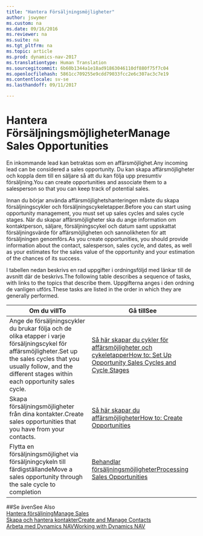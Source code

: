 ```yaml
---
title: "Hantera Försäljningsmöjligheter"
author: jswymer
ms.custom: na
ms.date: 09/16/2016
ms.reviewer: na
ms.suite: na
ms.tgt_pltfrm: na
ms.topic: article
ms.prod: dynamics-nav-2017
ms.translationtype: Human Translation
ms.sourcegitcommit: 6b60b1344a1e18ad91863046110df880f75f7c04
ms.openlocfilehash: 5861cc709255e9cdd79033fcc2e6c307ac3c7e19
ms.contentlocale: sv-se
ms.lasthandoff: 09/11/2017

---
```

# <a name="manage-sales-opportunities"></a><span data-ttu-id="1a3c1-102">Hantera Försäljningsmöjligheter</span><span class="sxs-lookup"><span data-stu-id="1a3c1-102">Manage Sales Opportunities</span></span>
<span data-ttu-id="1a3c1-103">En inkommande lead kan betraktas som en affärsmöjlighet.</span><span class="sxs-lookup"><span data-stu-id="1a3c1-103">Any incoming lead can be considered a sales opportunity.</span></span> <span data-ttu-id="1a3c1-104">Du kan skapa affärsmöjligheter och koppla dem till en säljare så att du kan följa upp presumtiv försäljning.</span><span class="sxs-lookup"><span data-stu-id="1a3c1-104">You can create opportunities and associate them to a salesperson so that you can keep track of potential sales.</span></span>

<span data-ttu-id="1a3c1-105">Innan du börjar använda affärsmöjlighetshanteringen måste du skapa försäljningscykler och försäljningscykeletapper.</span><span class="sxs-lookup"><span data-stu-id="1a3c1-105">Before you can start using opportunity management, you must set up sales cycles and sales cycle stages.</span></span> <span data-ttu-id="1a3c1-106">När du skapar affärsmöjligheter ska du ange information om kontaktperson, säljare, försäljningscykel och datum samt uppskattat försäljningsvärde för affärsmöjligheten och sannolikheten för att försäljningen genomförs.</span><span class="sxs-lookup"><span data-stu-id="1a3c1-106">As you create opportunities, you should provide information about the contact, salesperson, sales cycle, and dates, as well as your estimates for the sales value of the opportunity and your estimation of the chances of its success.</span></span>

<span data-ttu-id="1a3c1-107">I tabellen nedan beskrivs en rad uppgifter i ordningsföljd med länkar till de avsnitt där de beskrivs.</span><span class="sxs-lookup"><span data-stu-id="1a3c1-107">The following table describes a sequence of tasks, with links to the topics that describe them.</span></span> <span data-ttu-id="1a3c1-108">Uppgifterna anges i den ordning de vanligen utförs.</span><span class="sxs-lookup"><span data-stu-id="1a3c1-108">These tasks are listed in the order in which they are generally performed.</span></span>

|<span data-ttu-id="1a3c1-109">Om du vill</span><span class="sxs-lookup"><span data-stu-id="1a3c1-109">To</span></span> |<span data-ttu-id="1a3c1-110">Gå till</span><span class="sxs-lookup"><span data-stu-id="1a3c1-110">See</span></span> |
|---|-----|
|<span data-ttu-id="1a3c1-111">Ange de försäljningscykler du brukar följa och de olika etapper i varje försäljningscykel för affärsmöjligheter.</span><span class="sxs-lookup"><span data-stu-id="1a3c1-111">Set up the sales cycles that you usually follow, and the different stages within each opportunity sales cycle.</span></span>|[<span data-ttu-id="1a3c1-112">Så här skapar du cykler för affärsmöjligheter och cykeletapper</span><span class="sxs-lookup"><span data-stu-id="1a3c1-112">How to: Set Up Opportunity Sales Cycles and Cycle Stages</span></span>](marketing-how-setup-opportunity-sales-cycles-stages.md)|
|<span data-ttu-id="1a3c1-113">Skapa försäljningsmöjligheter från dina kontakter.</span><span class="sxs-lookup"><span data-stu-id="1a3c1-113">Create sales opportunities that you have from your contacts.</span></span>|[<span data-ttu-id="1a3c1-114">Så här skapar du affärsmöjligheter</span><span class="sxs-lookup"><span data-stu-id="1a3c1-114">How to: Create Opportunities</span></span>](marketing-how-create-opportunities.md)|
|<span data-ttu-id="1a3c1-115">Flytta en försäljningsmöjlighet via försäljningcykeln till färdigställande</span><span class="sxs-lookup"><span data-stu-id="1a3c1-115">Move a sales opportunity through the sale cycle to completion</span></span>|[<span data-ttu-id="1a3c1-116">Behandlar försäljningsmöjligheter</span><span class="sxs-lookup"><span data-stu-id="1a3c1-116">Processing Sales Opportunities</span></span>](marketing-processing-sales-opportunities.md)|


##<a name="see-also"></a><span data-ttu-id="1a3c1-117">Se även</span><span class="sxs-lookup"><span data-stu-id="1a3c1-117">See Also</span></span>  
[<span data-ttu-id="1a3c1-118">Hantera försäljning</span><span class="sxs-lookup"><span data-stu-id="1a3c1-118">Manage Sales</span></span>](sales-manage-sales.md)  
[<span data-ttu-id="1a3c1-119">Skapa och hantera kontakter</span><span class="sxs-lookup"><span data-stu-id="1a3c1-119">Create and Manage Contacts</span></span>](marketing-contacts.md)  
[<span data-ttu-id="1a3c1-120">Arbeta med Dynamics NAV</span><span class="sxs-lookup"><span data-stu-id="1a3c1-120">Working with Dynamics NAV</span></span>](ui-work-product.md)

